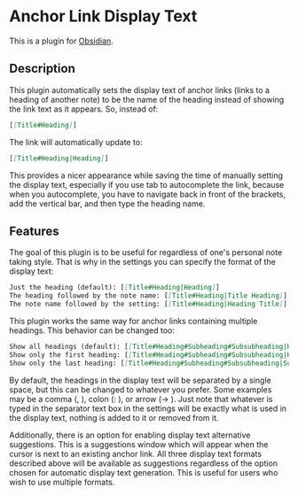 # Anchor Link Display Text

This is a plugin for [Obsidian](https://obsidian.md).

## Description

This plugin automatically sets the display text of anchor links (links to a heading of another note) to be the name of the heading instead of showing the link text as it appears. So, instead of:

``` Markdown
[[Title#Heading]]
```

The link will automatically update to:

``` Markdown
[[Title#Heading|Heading]]
```

This provides a nicer appearance while saving the time of manually setting the display text, especially if you use tab to autocomplete the link, because when you autocomplete, you have to navigate back in front of the brackets, add the vertical bar, and then type the heading name.

## Features

The goal of this plugin is to be useful for regardless of one's personal note taking style. That is why in the settings you can specify the format of the display text:

``` Markdown
Just the heading (default): [[Title#Heading|Heading]]
The heading followed by the note name: [[Title#Heading|Title Heading]]
The note name followed by the setting: [[Title#Heading|Heading Title]]
```

This plugin works the same way for anchor links containing multiple headings. This behavior can be changed too:

``` Markdown
Show all headings (default): [[Title#Heading#Subheading#Subsubheading|Heading Subheading Subsubheading]]
Show only the first heading: [[Title#Heading#Subheading#Subsubheading|Heading]]
Show only the last heading: [[Title#Heading#Subheading#Subsubheading|Subsubheading]]
```

By default, the headings in the display text will be separated by a single space, but this can be changed to whatever you prefer. Some examples may be a comma (, ), colon (: ), or arrow (-> ). Just note that whatever is typed in the separator text box in the settings will be exactly what is used in the display text, nothing is added to it or removed from it.

Additionally, there is an option for enabling display text alternative suggestions. This is a suggestions window which will appear when the cursor is next to an existing anchor link. All three display text formats described above will be available as suggestions regardless of the option chosen for automatic display text generation. This is useful for users who wish to use multiple formats.
